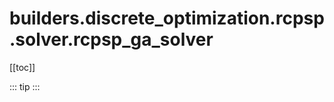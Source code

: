 # builders.discrete_optimization.rcpsp.solver.rcpsp_ga_solver

[[toc]]

::: tip
<skdecide-summary></skdecide-summary>
:::

